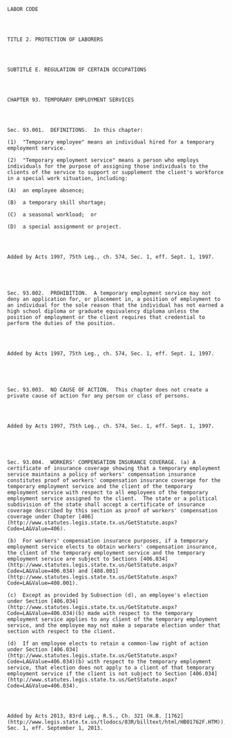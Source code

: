 ﻿
    
    
    	
    					
    
    
    LABOR CODE
    
      
    
    
    TITLE 2. PROTECTION OF LABORERS
    
      
    
    
    SUBTITLE E. REGULATION OF CERTAIN OCCUPATIONS
    
      
    
    
    CHAPTER 93. TEMPORARY EMPLOYMENT SERVICES
    
      
    
    
    Sec. 93.001.  DEFINITIONS.  In this chapter:
    
    (1)  "Temporary employee" means an individual hired for a temporary employment service.
    
    (2)  "Temporary employment service" means a person who employs individuals for the purpose of assigning those individuals to the clients of the service to support or supplement the client's workforce in a special work situation, including:
    
    (A)  an employee absence;
    
    (B)  a temporary skill shortage;
    
    (C)  a seasonal workload;  or
    
    (D)  a special assignment or project.
    
    
    
    
    Added by Acts 1997, 75th Leg., ch. 574, Sec. 1, eff. Sept. 1, 1997.
    
    
    
    
    
    Sec. 93.002.  PROHIBITION.  A temporary employment service may not deny an application for, or placement in, a position of employment to an individual for the sole reason that the individual has not earned a high school diploma or graduate equivalency diploma unless the position of employment or the client requires that credential to perform the duties of the position.
    
    
    
    
    Added by Acts 1997, 75th Leg., ch. 574, Sec. 1, eff. Sept. 1, 1997.
    
    
    
    
    
    Sec. 93.003.  NO CAUSE OF ACTION.  This chapter does not create a private cause of action for any person or class of persons.
    
    
    
    
    Added by Acts 1997, 75th Leg., ch. 574, Sec. 1, eff. Sept. 1, 1997.
    
    
    
    
    
    Sec. 93.004.  WORKERS' COMPENSATION INSURANCE COVERAGE. (a) A certificate of insurance coverage showing that a temporary employment service maintains a policy of workers' compensation insurance constitutes proof of workers' compensation insurance coverage for the temporary employment service and the client of the temporary employment service with respect to all employees of the temporary employment service assigned to the client.  The state or a political subdivision of the state shall accept a certificate of insurance coverage described by this section as proof of workers' compensation coverage under Chapter [406](http://www.statutes.legis.state.tx.us/GetStatute.aspx?Code=LA&Value=406).
    
    (b)  For workers' compensation insurance purposes, if a temporary employment service elects to obtain workers' compensation insurance, the client of the temporary employment service and the temporary employment service are subject to Sections [406.034](http://www.statutes.legis.state.tx.us/GetStatute.aspx?Code=LA&Value=406.034) and [408.001](http://www.statutes.legis.state.tx.us/GetStatute.aspx?Code=LA&Value=408.001).
    
    (c)  Except as provided by Subsection (d), an employee's election under Section [406.034](http://www.statutes.legis.state.tx.us/GetStatute.aspx?Code=LA&Value=406.034)(b) made with respect to the temporary employment service applies to any client of the temporary employment service, and the employee may not make a separate election under that section with respect to the client.
    
    (d)  If an employee elects to retain a common-law right of action under Section [406.034](http://www.statutes.legis.state.tx.us/GetStatute.aspx?Code=LA&Value=406.034)(b) with respect to the temporary employment service, that election does not apply to a client of that temporary employment service if the client is not subject to Section [406.034](http://www.statutes.legis.state.tx.us/GetStatute.aspx?Code=LA&Value=406.034).
    
    
    
    
    Added by Acts 2013, 83rd Leg., R.S., Ch. 321 (H.B. [1762](http://www.legis.state.tx.us/tlodocs/83R/billtext/html/HB01762F.HTM)), Sec. 1, eff. September 1, 2013.
    
    
    
    
    				
